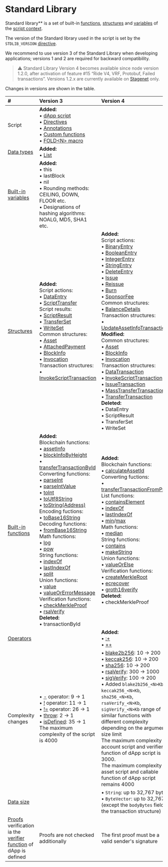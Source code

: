 # Standard Library

Standard library** is a set of built-in [functions](/en/ride/functions/built-in-functions), [structures](/en/ride/structures/readme) and [variables](/en/ride/variables/built-in-variables) of the [script context](/en/ride/script/script-context).

The version of the Standard library used in the script is set by the `STDLIB_VERSION` [directive](/en/ride/script/directives).

We recommend to use version 3 of the Standard Library when developing applications; versions 1 and 2 are required for backward compatibility.

> :warning: Standard Library Version 4 becomes available since node version 1.2.0, after activation of feature #15 “Ride V4, VRF, Protobuf, Failed transactions”. Versions 1.2.x are currently available on [Stagenet](/en/blockchain/blockchain-network/stage-network) only.

Changes in versions are shown in the table.

| # | Version 3 | Version 4 |
| :--- | :--- | :--- |
| Script | **Added:**<br>• [dApp script](/en/ride/script-types/dapp-script)<br>• [Directives](/en/ride/script/directives)<br>• [Annotations](/en/ride/functions/annotations)<br>• [Custom functions](/en/ride/functions)<br> • [FOLD\<N\> macro](/en/ride/fold-macro) | |
| [Data types](/en/ride/data-types) | **Added:**<br>• [List](/en/ride/data-types/list)| |
| [Built-in variables](/en/ride/variables/built-in-variables) | **Added:**<br>• this<br>• lastBlock<br>• nil<br>• Rounding methods: CEILING, DOWN, FLOOR etc.<br>• Designations of hashing algorithms: NOALG, MD5, SHA1 etc. | |
| [Structures](/en/ride/structures) | **Added:**<br>Script actions:<br>• [DataEntry](/en/structures/script-actions/data-entry)<br>• [ScriptTransfer](/en/structures/script-actions/script-transfer)<br>Script results:<br>• [ScriptResult](/en/structures/script-results/script-result)<br>• [TransferSet](/en/structures/script-results/transfer-set)<br>• [WriteSet](/en/structures/script-results/write-set)<br>Common structures:<br>• [Asset](/en/structures/common-structures/asset)<br>• [AttachedPayment](/en/structures/common-structures/attached-payment)<br>• [BlockInfo](/en/structures/common-structures/block-info)<br>• [Invocation](/en/structures/common-structures/invocation)<br>Transaction structures:<br>• [InvokeScriptTransaction](/en/structures/transaction-structures/invoke-script-transaction) | **Added:**<br>Script actions:<br>• [BinaryEntry](/en/structures/script-actions/binary-entry)<br>• [BooleanEntry](/en/structures/script-actions/boolean-entry)<br>• [IntegerEntry](/en/structures/script-actions/integer-entry)<br>• [StringEntry](/en/structures/script-actions/string-entry)<br>• [DeleteEntry](/en/structures/script-actions/delete-entry)<br>• [Issue](/en/structures/script-actions/issue)<br>• [Reissue](/en/structures/script-actions/reissue)<br>• [Burn](/en/structures/script-actions/burn)<br>• [SponsorFee](/en/structures/script-actions/sponsor-fee)<br>Common structures:<br>• [BalanceDetails](/en/structures/common-structures/balance-details)<br>Transaction structures:<br>• [UpdateAssetInfoTransaction](/en/structures/transaction-structures/update-asset-info-transaction)<br>**Modified:**<br>Common structures:<br>• [Asset](/en/structures/common-structures/asset)<br>• [BlockInfo](/en/structures/common-structures/block-info)<br>• [Invocation](/en/structures/common-structures/invocation)<br>Transaction structures:<br>• [DataTransaction](/en/structures/transaction-structures/data-transaction)<br>• [InvokeScriptTransaction](/en/structures/transaction-structures/invoke-script-transaction)<br>• [IssueTransaction](/en/structures/transaction-structures/issue-transaction)<br>• [MassTransferTransaction](/en/structures/transaction-structures/mass-transfer-transaction)<br>• [TransferTransaction](/en/structures/transaction-structures/transfer-transaction)<br>**Deleted:**<br>• DataEntry<br>• ScriptResult<br>• TransferSet<br>• WriteSet |
| [Built-in functions](/en/ride/functions/built-in-functions) | **Added:**<br>Blockchain functions:<br>• [assetInfo](/en/ride/functions/built-in-functions/blockchain-functions#assetinfo)<br>• [blockInfoByHeight](/en/ride/functions/built-in-functions/blockchain-functions#blockinfobyheight)<br>• [transferTransactionById](/en/ride/functions/built-in-functions/blockchain-functions#transfertransactionbyid)<br>Converting functions:<br>• [parseInt](/en/ride/functions/built-in-functions/converting-functions#parse-int)<br>• [parseIntValue](/en/ride/functions/built-in-functions/converting-functions#parse-int-value)<br>• [toInt](/en/ride/functions/built-in-functions/converting-functions#toint-bytevector-int)<br>• [toUtf8String](/en/ride/functions/built-in-functions/converting-functions#toutf8string-bytevector-string)<br>• [toString(Address)](/en/ride/functions/built-in-functions/converting-functions#tostring-address-string)<br>Encoding fuctions:<br>• [toBase16String](/en/ride/functions/built-in-functions/encoding-functions#to-base-16-string)<br>Decoding functions:<br>• [fromBase16String](/en/ride/functions/built-in-functions/decoding-functions#frombase16string-string-bytevector)<br>Math functions:<br>• [log](/en/ride/functions/built-in-functions/math-functions#log)<br>• [pow](/en/ride/functions/built-in-functions/math-functions#pow)<br>String functions:<br>• [indexOf](/en/ride/functions/built-in-functions/string-functions#indexofstring-stringintunit)<br>• [lastIndexOf](/en/ride/functions/built-in-functions/string-functions#lastindexofstring-stringintunit)<br>• [split](/en/ride/functions/built-in-functions/string-functions#split)<br>Union functions:<br>• [value](/en/ride/functions/built-in-functions/union-functions#value)<br>• [valueOrErrorMessage](/en/ride/functions/built-in-functions/union-functions#valueorerrormessage-t-unit-string-t)<br>Verification functions:<br>• [checkMerkleProof](/en/ride/functions/built-in-functions/verification-functions#checkmerkleproof)<br>• [rsaVerify](/en/ride/functions/built-in-functions/verification-functions#rsaverify)<br>**Deleted:**<br>• transactionById | **Added:**<br>Blockchain functions:<br>• [calculateAssetId](/en/ride/functions/built-in-functions/blockchain-functions#calculate)<br>Converting fuctions:<br>• [transferTransactionFromProto](/en/ride/functions/built-in-functions/converting-functions#transfertransactionfromproto)<br>List functions:<br>• [containsElement](/en/ride/functions/built-in-functions/list-functions#containselement)<br>• [indexOf](/en/ride/functions/built-in-functions/list-functions#indexof)<br>• [lastIndexOf](/en/ride/functions/built-in-functions/list-functions#lastindexof)<br>• [min](/en/ride/functions/built-in-functions/list-functions#min)/[max](/en/ride/functions/built-in-functions/list-functions#max)<br>Math functions:<br>• [median](/en/ride/functions/built-in-functions/math-functions#median)<br>String functions:<br>• [contains](/en/ride/functions/built-in-functions/string-functions#contains-string-string-boolean)<br>• [makeString](/en/ride/functions/built-in-functions/string-functions#makestring)<br>Union functions:<br>• [valueOrElse](/en/ride/functions/built-in-functions/union-functions#valueOrElse)<br>Verification functions:<br>• [createMerkleRoot](/en/ride/functions/built-in-functions/verification-functions##createmerkleroot)<br>• [ecrecover](/en/ride/functions/built-in-functions/verification-functions#ecrecover)<br>• [groth16verify](/en/ride/functions/built-in-functions/verification-functions#groth16verify)<br>**Deleted:**<br>• checkMerkleProof |
| [Operators](/en/ride/operators) | | **Added:**<br>• [:+](/en/ride/data-types/list)<br>• [++](/en/ride/data-types/list) |
| Complexity changes | • [-](/en/ride/operators/#arithmetic-operators) operator: 9 → 1<br>• [!](/en/ride/operators/#unary-operators) operator: 11 → 1<br>• [!=](/en/ride/operators/#equality-operators) operator: 26 → 1<br>• [throw](/en/ride/functions/built-in-functions/exception-functions): 2 → 1<br>• [isDefined](/en/ride/functions/built-in-functions/union-functions#isDefined): 35 → 1<br>The maximum complexity of the script is 4000 | • [blake2b256](/en/ride/functions/built-in-functions/hashing-functions#blake2b256): 10 → 200<br>• [keccak256](/en/ride/functions/built-in-functions/hashing-functions#keccak256): 10 → 200<br>• [sha256](/en/ride/functions/built-in-functions/hashing-functions#sha256): 10 → 200<br>• [rsaVerify](/en/ride/functions/built-in-functions/verification-functions#rsaverify): 300 → 1000<br> • [sigVerify](/en/ride/functions/built-in-functions/verification-functions#sigverify): 100 → 200<br>• Added `blake2b256_<N>Kb`, `keccak256_<N>Kb`, `sha256_<N>Kb`, `rsaVerify_<N>Kb`, `sigVerify_<N>Kb` range of similar functions with different complexity depending on the argument size limit<br>The maximum complexity of account script and verifier function of dApp script is 3000.<br>The maximum complexity of asset script and callable function of dApp script remains 4000 |
| [Data size](/en/ride/limits) | | • `String`: up to 32,767 bytes<br>• `ByteVector`: up to 32,767 (except the `bodyBytes` field of the transaction structure) |
| [Proofs](/en/blockchain/transaction/transaction-proof) verification iа the [verifier function](/en/ride/functions/verifier-function) of dApp is defined | Proofs are not checked additionally | The first proof must be a valid sender's signature |
